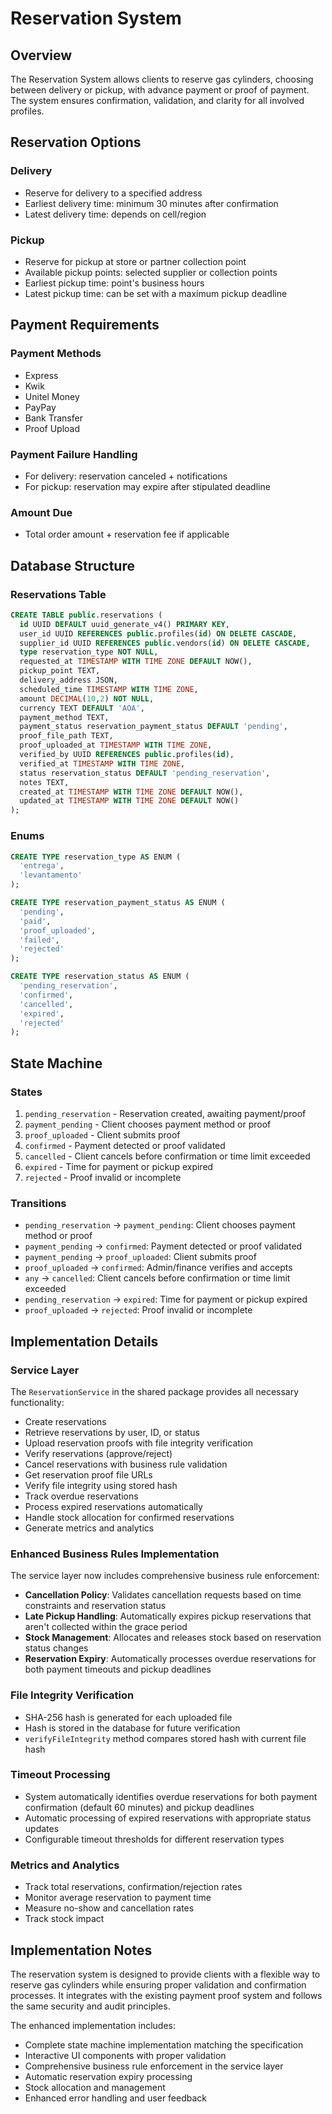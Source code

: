# Reservation System

## Overview

The Reservation System allows clients to reserve gas cylinders, choosing between delivery or pickup, with advance payment or proof of payment. The system ensures confirmation, validation, and clarity for all involved profiles.

## Reservation Options

### Delivery
- Reserve for delivery to a specified address
- Earliest delivery time: minimum 30 minutes after confirmation
- Latest delivery time: depends on cell/region

### Pickup
- Reserve for pickup at store or partner collection point
- Available pickup points: selected supplier or collection points
- Earliest pickup time: point's business hours
- Latest pickup time: can be set with a maximum pickup deadline

## Payment Requirements

### Payment Methods
- Express
- Kwik
- Unitel Money
- PayPay
- Bank Transfer
- Proof Upload

### Payment Failure Handling
- For delivery: reservation canceled + notifications
- For pickup: reservation may expire after stipulated deadline

### Amount Due
- Total order amount + reservation fee if applicable

## Database Structure

### Reservations Table

```sql
CREATE TABLE public.reservations (
  id UUID DEFAULT uuid_generate_v4() PRIMARY KEY,
  user_id UUID REFERENCES public.profiles(id) ON DELETE CASCADE,
  supplier_id UUID REFERENCES public.vendors(id) ON DELETE CASCADE,
  type reservation_type NOT NULL,
  requested_at TIMESTAMP WITH TIME ZONE DEFAULT NOW(),
  pickup_point TEXT,
  delivery_address JSON,
  scheduled_time TIMESTAMP WITH TIME ZONE,
  amount DECIMAL(10,2) NOT NULL,
  currency TEXT DEFAULT 'AOA',
  payment_method TEXT,
  payment_status reservation_payment_status DEFAULT 'pending',
  proof_file_path TEXT,
  proof_uploaded_at TIMESTAMP WITH TIME ZONE,
  verified_by UUID REFERENCES public.profiles(id),
  verified_at TIMESTAMP WITH TIME ZONE,
  status reservation_status DEFAULT 'pending_reservation',
  notes TEXT,
  created_at TIMESTAMP WITH TIME ZONE DEFAULT NOW(),
  updated_at TIMESTAMP WITH TIME ZONE DEFAULT NOW()
);
```

### Enums

```sql
CREATE TYPE reservation_type AS ENUM (
  'entrega',
  'levantamento'
);

CREATE TYPE reservation_payment_status AS ENUM (
  'pending',
  'paid',
  'proof_uploaded',
  'failed',
  'rejected'
);

CREATE TYPE reservation_status AS ENUM (
  'pending_reservation',
  'confirmed',
  'cancelled',
  'expired',
  'rejected'
);
```

## State Machine

### States
1. `pending_reservation` - Reservation created, awaiting payment/proof
2. `payment_pending` - Client chooses payment method or proof
3. `proof_uploaded` - Client submits proof
4. `confirmed` - Payment detected or proof validated
5. `cancelled` - Client cancels before confirmation or time limit exceeded
6. `expired` - Time for payment or pickup expired
7. `rejected` - Proof invalid or incomplete

### Transitions
- `pending_reservation` → `payment_pending`: Client chooses payment method or proof
- `payment_pending` → `confirmed`: Payment detected or proof validated
- `payment_pending` → `proof_uploaded`: Client submits proof
- `proof_uploaded` → `confirmed`: Admin/finance verifies and accepts
- `any` → `cancelled`: Client cancels before confirmation or time limit exceeded
- `pending_reservation` → `expired`: Time for payment or pickup expired
- `proof_uploaded` → `rejected`: Proof invalid or incomplete

## Implementation Details

### Service Layer
The `ReservationService` in the shared package provides all necessary functionality:
- Create reservations
- Retrieve reservations by user, ID, or status
- Upload reservation proofs with file integrity verification
- Verify reservations (approve/reject)
- Cancel reservations with business rule validation
- Get reservation proof file URLs
- Verify file integrity using stored hash
- Track overdue reservations
- Process expired reservations automatically
- Handle stock allocation for confirmed reservations
- Generate metrics and analytics

### Enhanced Business Rules Implementation
The service layer now includes comprehensive business rule enforcement:
- **Cancellation Policy**: Validates cancellation requests based on time constraints and reservation status
- **Late Pickup Handling**: Automatically expires pickup reservations that aren't collected within the grace period
- **Stock Management**: Allocates and releases stock based on reservation status changes
- **Reservation Expiry**: Automatically processes overdue reservations for both payment timeouts and pickup deadlines

### File Integrity Verification
- SHA-256 hash is generated for each uploaded file
- Hash is stored in the database for future verification
- `verifyFileIntegrity` method compares stored hash with current file hash

### Timeout Processing
- System automatically identifies overdue reservations for both payment confirmation (default 60 minutes) and pickup deadlines
- Automatic processing of expired reservations with appropriate status updates
- Configurable timeout thresholds for different reservation types

### Metrics and Analytics
- Track total reservations, confirmation/rejection rates
- Monitor average reservation to payment time
- Measure no-show and cancellation rates
- Track stock impact

## Implementation Notes

The reservation system is designed to provide clients with a flexible way to reserve gas cylinders while ensuring proper validation and confirmation processes. It integrates with the existing payment proof system and follows the same security and audit principles.

The enhanced implementation includes:
- Complete state machine implementation matching the specification
- Interactive UI components with proper validation
- Comprehensive business rule enforcement in the service layer
- Automatic reservation expiry processing
- Stock allocation and management
- Enhanced error handling and user feedback
